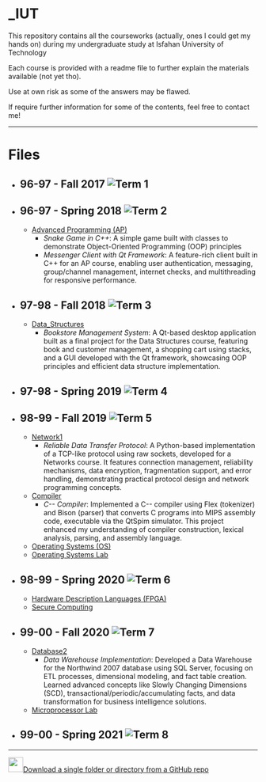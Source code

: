 # _IUT
This repository contains all the courseworks (actually, ones I could get my hands on) during my undergraduate study at Isfahan University of Technology

Each course is provided with a readme file to further explain the materials available (not yet tho).

Use at own risk as some of the answers may be flawed.

If require further information for some of the contents, feel free to contact me!


---
# Files 
- ## **96-97 - Fall 2017** ![Term 1]( https://img.shields.io/badge/Term-1-brightgreen )
- ## **96-97 - Spring 2018** ![Term 2]( https://img.shields.io/badge/Term-2-blue )
  * [Advanced Programming (AP)](https://github.com/mheidari98/_IUT/tree/main/Advanced_Programming)
    - *Snake Game in C++*: A simple game built with classes to demonstrate Object-Oriented Programming (OOP) principles
    - *Messenger Client with Qt Framework*: A feature-rich client built in C++ for an AP course, enabling user authentication, messaging, group/channel management, internet checks, and multithreading for responsive performance.

- ## **97-98 - Fall 2018** ![Term 3]( https://img.shields.io/badge/Term-3-red )
  * [Data_Structures](https://github.com/mheidari98/_IUT/tree/main/Data_Structures/Final_Project(Book-Store))
    - *Bookstore Management System*: A Qt-based desktop application built as a final project for the Data Structures course, featuring book and customer management, a shopping cart using stacks, and a GUI developed with the Qt framework, showcasing OOP principles and efficient data structure implementation.
- ## **97-98 - Spring 2019** ![Term 4]( https://img.shields.io/badge/Term-4-orange )

- ## **98-99 - Fall 2019** ![Term 5]( https://img.shields.io/badge/Term-5-green )
  * [Network1](https://github.com/mheidari98/_IUT/tree/main/Network1/Project(RDT-Protocol))
    - *Reliable Data Transfer Protocol*: A Python-based implementation of a TCP-like protocol using raw sockets, developed for a Networks course. It features connection management, reliability mechanisms, data encryption, fragmentation support, and error handling, demonstrating practical protocol design and network programming concepts.
  * [Compiler](https://github.com/mheidari98/_IUT/tree/main/Compiler/Project(C-Compiler))
    - *C-- Compiler*: Implemented a C-- compiler using Flex (tokenizer) and Bison (parser) that converts C programs into MIPS assembly code, executable via the QtSpim simulator. This project enhanced my understanding of compiler construction, lexical analysis, parsing, and assembly language.
  * [Operating Systems (OS)](https://github.com/mheidari98/_IUT/tree/main/Operating_Systems/Projects)
  * [Operating Systems Lab](https://github.com/mheidari98/_IUT/tree/main/Operating_Systems_Lab)
- ## **98-99 - Spring 2020** ![Term 6]( https://img.shields.io/badge/Term-6-yellow )
  * [Hardware Description Languages (FPGA)](https://github.com/mheidari98/_IUT/tree/main/HardwareDescriptionLanguages(FPGA)/MIPS_RISC_Processor)
  * [Secure Computing](https://github.com/mheidari98/_IUT/tree/main/SecureComputing/Project(Secure-File-Sharing))

- ## **99-00 - Fall 2020** ![Term 7]( https://img.shields.io/badge/Term-7-yellowgreen )
  * [Database2](https://github.com/mheidari98/_IUT/tree/main/Database2/Project(Data-Warehouse))
    - *Data Warehouse Implementation*: Developed a Data Warehouse for the Northwind 2007 database using SQL Server, focusing on ETL processes, dimensional modeling, and fact table creation. Learned advanced concepts like Slowly Changing Dimensions (SCD), transactional/periodic/accumulating facts, and data transformation for business intelligence solutions.
  * [Microprocessor Lab](https://github.com/mheidari98/_IUT/tree/main/Microprocessor_Lab)
- ## **99-00 - Spring 2021** ![Term 8]( https://img.shields.io/badge/Term-8-lightgrey)

---
<img width="30px" src="https://raw.githubusercontent.com/omidnikrah/github-readme-stackoverflow/master/stackoverflow.svg" />[Download a single folder or directory from a GitHub repo](https://stackoverflow.com/questions/7106012/download-a-single-folder-or-directory-from-a-github-repo)
